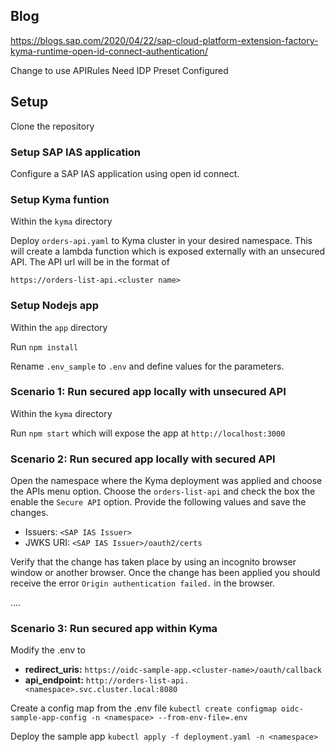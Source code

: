 ## Blog

https://blogs.sap.com/2020/04/22/sap-cloud-platform-extension-factory-kyma-runtime-open-id-connect-authentication/

Change to use APIRules
Need IDP Preset Configured

## Setup

Clone the repository

### Setup SAP IAS application

Configure a SAP IAS application using open id connect.

### Setup Kyma funtion

Within the `kyma` directory

Deploy `orders-api.yaml` to Kyma cluster in your desired namespace. This will create a lambda function which is exposed externally with an unsecured API. The API url will be in the format of

`https://orders-list-api.<cluster name>`

### Setup Nodejs app

Within the `app` directory

Run `npm install`

Rename `.env_sample` to `.env` and define values for the parameters.

### Scenario 1: Run secured app locally with unsecured API

Within the `kyma` directory

Run `npm start` which will expose the app at `http://localhost:3000`

### Scenario 2: Run secured app locally with secured API

Open the namespace where the Kyma deployment was applied and choose the APIs menu option. Choose the `orders-list-api` and check the box the enable the `Secure API` option. Provide the following values and save the changes.

- Issuers: `<SAP IAS Issuer>`
- JWKS URI: `<SAP IAS Issuer>/oauth2/certs`

Verify that the change has taken place by using an incognito browser window or another browser. Once the change has been applied you should receive the error `Origin authentication failed.` in the browser.

....

### Scenario 3: Run secured app within Kyma

Modify the .env to

- **redirect_uris:** `https://oidc-sample-app.<cluster-name>/oauth/callback`
- **api_endpoint:** `http://orders-list-api.<namespace>.svc.cluster.local:8080`

Create a config map from the .env file
`kubectl create configmap oidc-sample-app-config -n <namespace> --from-env-file=.env`

Deploy the sample app
`kubectl apply -f deployment.yaml -n <namespace>`

